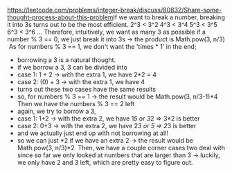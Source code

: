 https://leetcode.com/problems/integer-break/discuss/80832/Share-some-thought-process-about-this-problem
​
If we want to break a number, breaking it into 3s turns out to be the most efficient.
2^3 < 3^2
4^3 < 3^4
5^3 < 3^5
6^3 < 3^6
...
​
Therefore, intuitively, we want as many 3 as possible
if a number % 3 == 0, we just break it into 3s -> the product is Math.pow(3, n/3)
​
As for numbers % 3 == 1, we don't want the 'times * 1' in the end;
- borrowing a 3 is a natural thought.
- if we borrow a 3, 3 can be divided into
- case 1: 1 + 2 -> with the extra 1, we have 2*2 = 4
- case 2: (0) + 3 -> with the extra 1, we have 4
- turns out these two cases have the same results
- so, for numbers % 3 == 1 -> the result would be Math.pow(3, n/3-1)*4
​
Then we have the numbers % 3 == 2 left
- again, we try to borrow a 3,
- case 1: 1+2 -> with the extra 2, we have 1*5 or 3*2 => 3*2 is better
- case 2: 0+3 -> with the extra 2, we have 2*3 or 5 => 2*3 is better
- and we actually just end up with not borrowing at all!
- so we can just *2 if we have an extra 2 -> the result would be Math.pow(3, n/3)*2
​
Then, we have a couple corner cases two deal with since so far we only looked at numbers  that are larger than 3 -> luckily, we only have 2 and 3 left, which are pretty easy to figure out.
​
​